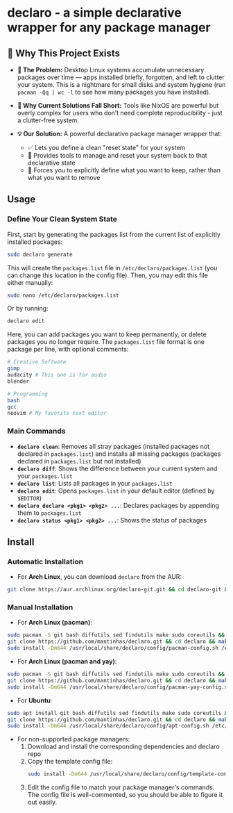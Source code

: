 # declaro - a simple declarative wrapper for any package manager

## 🚀 Why This Project Exists

- **🚧 The Problem:** Desktop Linux systems accumulate unnecessary packages over time — apps installed briefly, forgotten, and left to clutter your system. This is a nightmare for small disks and system hygiene (run `pacman -Qq | wc -l` to see how many packages you have installed).

- **🤔 Why Current Solutions Fall Short:** Tools like NixOS are powerful but overly complex for users who don’t need complete reproducibility - just a clutter-free system.

- **💡 Our Solution:** A powerful declarative package manager wrapper that:
    - ✅ Lets you define a clean "reset state" for your system
    - 🔄 Provides tools to manage and reset your system back to that declarative state
    - 📝 Forces you to explicitly define what you want to keep, rather than what you want to remove

## Usage

### Define Your Clean System State

First, start by generating the packages list from the current list of explicitly installed packages:

```bash
sudo declaro generate
```

This will create the `packages.list` file in `/etc/declaro/packages.list` (you can change this location in the config file). Then, you may edit this file either manually:

```bash
sudo nano /etc/declaro/packages.list
```

Or by running:

```bash
declaro edit
```

Here, you can add packages you want to keep permanently, or delete packages you no longer require. The `packages.list` file format is one package per line, with optional comments:

```bash
# Creative Software
gimp
audacity # This one is for audio
blender

# Programming
bash
gcc
neovim # My favorite text editor
```

### Main Commands

- **`declaro clean`**: Removes all stray packages (installed packages not declared in `packages.list`) and installs all missing packages (packages declared in `packages.list` but not installed)
- **`declaro diff`**: Shows the difference between your current system and your `packages.list`
- **`declaro list`**: Lists all packages in your `packages.list`
- **`declaro edit`**: Opens `packages.list` in your default editor (defined by `$EDITOR`)
- **`declaro declare <pkg1> <pkg2> ...`**: Declares packages by appending them to `packages.list`
- **`declaro status <pkg1> <pkg2> ...`**: Shows the status of packages

## Install

### Automatic Installation

- For **Arch Linux**, you can download `declaro` from the AUR:
```bash
git clone https://aur.archlinux.org/declaro-git.git && cd declaro-git && makepkg -si
```

### Manual Installation

- For **Arch Linux (pacman)**:
```bash
sudo pacman -S git bash diffutils sed findutils make sudo coreutils && \
git clone https://github.com/mantinhas/declaro.git && cd declaro && make install && \
sudo install -Dm644 /usr/local/share/declaro/config/pacman-config.sh /etc/declaro/config.sh
```

- For **Arch Linux (pacman and yay)**:
```bash
sudo pacman -S git bash diffutils sed findutils make sudo coreutils && \
git clone https://github.com/mantinhas/declaro.git && cd declaro && make install && \
sudo install -Dm644 /usr/local/share/declaro/config/pacman-yay-config.sh /etc/declaro/config.sh
```

- For **Ubuntu**:
```bash
sudo apt install git bash diffutils sed findutils make sudo coreutils && \
git clone https://github.com/mantinhas/declaro.git && cd declaro && make install && \
sudo install -Dm644 /usr/local/share/declaro/config/apt-config.sh /etc/declaro/config.sh
```

- For non-supported package managers:
    1. Download and install the corresponding dependencies and declaro repo
    2. Copy the template config file:
        ```bash
        sudo install -Dm644 /usr/local/share/declaro/config/template-config.sh /etc/declaro/config.sh
        ```
    3. Edit the config file to match your package manager's commands. The config file is well-commented, so you should be able to figure it out easily.
